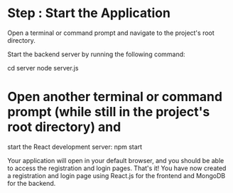 # Step : Start the Application

Open a terminal or command prompt and navigate to the project's root directory.

Start the backend server by running the following command:

cd server
node server.js


# Open another terminal or command prompt (while still in the project's root directory) and 
start the React development server:
npm start

Your application will open in your default browser, and you should be able to access the registration and login pages.
That's it! You have now created a registration and login page using React.js for the frontend and MongoDB for the backend. 

